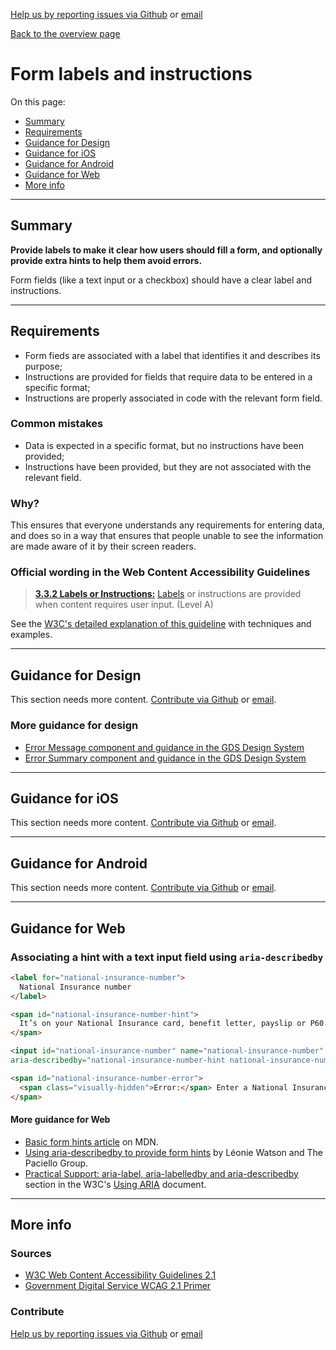 [Help us by reporting issues via Github](https://github.com/theappbusiness/accessibility-guidelines) or [email](mailto:jeanfrancois@theappbusiness.com)

[Back to the overview page](./../README.md)

# Form labels and instructions

On this page:
* [Summary](#summary)
* [Requirements](#requirements)
* [Guidance for Design](#guidance-for-design)
* [Guidance for iOS](#guidance-for-ios)
* [Guidance for Android](#guidance-for-android)
* [Guidance for Web](#guidance-for-web)
* [More info](#more-info)

---

## Summary

**Provide labels to make it clear how users should fill a form, and optionally provide extra hints to help them avoid errors.**

Form fields (like a text input or a checkbox) should have a clear label and instructions.

---

## Requirements

* Form fieds are associated with a label that identifies it and describes its purpose;
* Instructions are provided for fields that require data to be entered in a specific format;
* Instructions are properly associated in code with the relevant form field.

### Common mistakes

*   Data is expected in a specific format, but no instructions have been provided;
*   Instructions have been provided, but they are not associated with the relevant field.

### Why?

This ensures that everyone understands any requirements for entering data, and does so in a way that ensures that people unable to see the information are made aware of it by their screen readers.

### Official wording in the Web Content Accessibility Guidelines

> [**3.3.2 Labels or Instructions:**](https://www.w3.org/TR/UNDERSTANDING-WCAG20/minimize-error-cues.html) [Labels](https://www.w3.org/TR/UNDERSTANDING-WCAG20/minimize-error-cues.html#labeldef) or instructions are provided when content requires user input. (Level A)

See the [W3C's detailed explanation of this guideline](https://www.w3.org/TR/UNDERSTANDING-WCAG20/minimize-error-cues.html) with techniques and examples.

---

## Guidance for Design

This section needs more content. [Contribute via Github](https://github.com/theappbusiness/accessibility-guidelines/) or [email](mailto:jeanfrancois@theappbusiness.com).

### More guidance for design

* [Error Message component and guidance in the GDS Design System](https://design-system.service.gov.uk/components/error-message/)
* [Error Summary component and guidance in the GDS Design System](https://design-system.service.gov.uk/components/error-summary/)

---

## Guidance for iOS

This section needs more content. [Contribute via Github](https://github.com/theappbusiness/accessibility-guidelines/) or [email](mailto:kane.cheshire@theappbusiness.com).

---

## Guidance for Android

This section needs more content. [Contribute via Github](https://github.com/theappbusiness/accessibility-guidelines/) or [email](mailto:jeanfrancois@theappbusiness.com).

---

## Guidance for Web

### Associating a hint with a text input field using `aria-describedby`

```html
<label for="national-insurance-number">
  National Insurance number
</label>

<span id="national-insurance-number-hint">
  It’s on your National Insurance card, benefit letter, payslip or P60. For example, ‘QQ 12 34 56 C’.
</span>

<input id="national-insurance-number" name="national-insurance-number" type="text"
aria-describedby="national-insurance-number-hint national-insurance-number-error">

<span id="national-insurance-number-error">
  <span class="visually-hidden">Error:</span> Enter a National Insurance number in the correct format
</span>
```

#### More guidance for Web

* [Basic form hints article](https://developer.mozilla.org/en-US/docs/Web/Accessibility/ARIA/forms/Basic_form_hints) on MDN.
* [Using aria-describedby to provide form hints](https://www.paciellogroup.com/blog/2014/12/using-aria-describedby-to-provide-helpful-form-hints/) by Léonie Watson and The Paciello Group.
* [Practical Support: aria-label, aria-labelledby and aria-describedby](https://www.w3.org/TR/using-aria/#practical-support-aria-label-aria-labelledby-and-aria-describedby) section in the W3C's [Using ARIA](https://www.w3.org/TR/using-aria/) document.

---

## More info

### Sources

* [W3C Web Content Accessibility Guidelines 2.1](https://www.w3.org/TR/WCAG21/)
* [Government Digital Service WCAG 2.1 Primer](https://alphagov.github.io/wcag-primer/)

### Contribute

[Help us by reporting issues via Github](https://github.com/theappbusiness/accessibility-guidelines) or [email](mailto:jeanfrancois@theappbusiness.com)